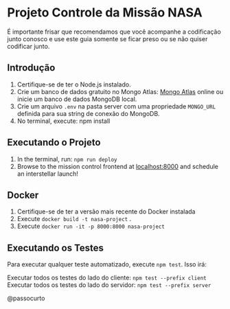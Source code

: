 # Projeto Controle da Missão NASA

É importante frisar que recomendamos que você acompanhe a codificação junto conosco e use este guia somente se ficar preso ou se não quiser codificar junto.

## Introdução

1. Certifique-se de ter o Node.js instalado.
2. Crie um banco de dados gratuito no Mongo Atlas: [Mongo Atlas](https://www.mongodb.com/atlas/database) online ou inicie um banco de dados MongoDB local.
3. Crie um arquivo `.env` na pasta server com uma propriedade `MONGO_URL` definida para sua string de conexão do MongoDB.
4. No terminal, execute: npm install

## Executando o Projeto

1. In the terminal, run: `npm run deploy`
2. Browse to the mission control frontend at [localhost:8000](http://localhost:8000) and schedule an interstellar launch!

## Docker

1. Certifique-se de ter a versão mais recente do Docker instalada
2. Execute `docker build -t nasa-project` .
3. Execute `docker run -it -p 8000:8000 nasa-project`

## Executando os Testes

Para executar qualquer teste automatizado, execute `npm test`. Isso irá:

Executar todos os testes do lado do cliente: `npm test --prefix client`
Executar todos os testes do lado do servidor: `npm test --prefix server`


 @passocurto
